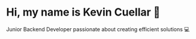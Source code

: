 <h1>Hi, my name is Kevin Cuellar 👋</h1>


Junior Backend Developer passionate about creating efficient solutions 💻
